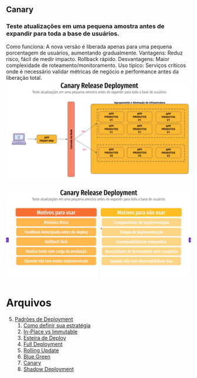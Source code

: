 ## Canary
### Teste atualizações em uma pequena amostra antes de expandir para toda a base de usuários.
Como funciona: A nova versão é liberada apenas para uma pequena porcentagem de usuários, aumentando gradualmente.
Vantagens: Reduz risco, fácil de medir impacto. Rollback rápido.
Desvantagens: Maior complexidade de roteamento/monitoramento.
Uso típico: Serviços críticos onde é necessário validar métricas de negócio e performance antes da liberação total.
![img_13.png](img/img_13.png)

![img_14.png](img/img_14.png)

# Arquivos
5. [Padrões de Deployment](/padroes_de_deployment.md)
    1. [Como definir sua estratégia](/estrategia_de_deployment.md)
    2. [In-Place vs Immutable](/in-place_deployment_immutable_deployment.md)
    3. [Esteira de Deploy](/CICD.md)
    4. [Full Deployment](/full_deployment.md)
    5. [Rolling Update](/rolling_update.md)
    6. [Blue Green](/blue_green_deployment.md)
    7. [Canary](/canary.md)
    7. [Shadow Deployment](/shadow.md)